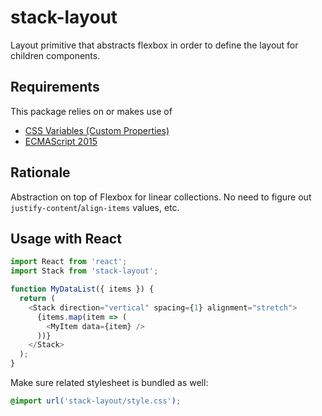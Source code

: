 # stack-layout

Layout primitive that abstracts flexbox in order to define the layout for children components.

## Requirements

This package relies on or makes use of

- [CSS Variables (Custom Properties)](https://caniuse.com/#feat=css-variables)
- [ECMAScript 2015](https://kangax.github.io/compat-table/es6/)

## Rationale

Abstraction on top of Flexbox for linear collections. No need to figure out
`justify-content`/`align-items` values, etc.

## Usage with React

```javascript
import React from 'react';
import Stack from 'stack-layout';

function MyDataList({ items }) {
  return (
    <Stack direction="vertical" spacing={1} alignment="stretch">
      {items.map(item => (
        <MyItem data={item} />
      ))}
    </Stack>
  );
}
```

Make sure related stylesheet is bundled as well:

```css
@import url('stack-layout/style.css');
```
